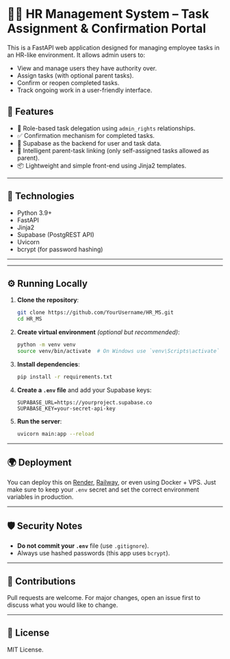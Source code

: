 # 🧑‍💼 HR Management System – Task Assignment & Confirmation Portal

This is a FastAPI web application designed for managing employee tasks in an HR-like environment. It allows admin users to:

- View and manage users they have authority over.
- Assign tasks (with optional parent tasks).
- Confirm or reopen completed tasks.
- Track ongoing work in a user-friendly interface.

## 🚀 Features

- 👥 Role-based task delegation using `admin_rights` relationships.
- ✅ Confirmation mechanism for completed tasks.
- 🔗 Supabase as the backend for user and task data.
- 🧠 Intelligent parent-task linking (only self-assigned tasks allowed as parent).
- 📦 Lightweight and simple front-end using Jinja2 templates.

---

## 🧰 Technologies

- Python 3.9+
- FastAPI
- Jinja2
- Supabase (PostgREST API)
- Uvicorn
- bcrypt (for password hashing)

---

---

## ⚙️ Running Locally

1. **Clone the repository**:
    ```bash
    git clone https://github.com/YourUsername/HR_MS.git
    cd HR_MS
    ```

2. **Create virtual environment** *(optional but recommended)*:
    ```bash
    python -m venv venv
    source venv/bin/activate  # On Windows use `venv\Scripts\activate`
    ```

3. **Install dependencies**:
    ```bash
    pip install -r requirements.txt
    ```

4. **Create a `.env` file** and add your Supabase keys:
    ```
    SUPABASE_URL=https://yourproject.supabase.co
    SUPABASE_KEY=your-secret-api-key
    ```

5. **Run the server**:
    ```bash
    uvicorn main:app --reload
    ```

---

## 🌍 Deployment

You can deploy this on [Render](https://render.com), [Railway](https://railway.app), or even using Docker + VPS. Just make sure to keep your `.env` secret and set the correct environment variables in production.

---

## 🛡️ Security Notes

- **Do not commit your `.env`** file (use `.gitignore`).
- Always use hashed passwords (this app uses `bcrypt`).

---

## 🤝 Contributions

Pull requests are welcome. For major changes, open an issue first to discuss what you would like to change.

---

## 📄 License

MIT License.

